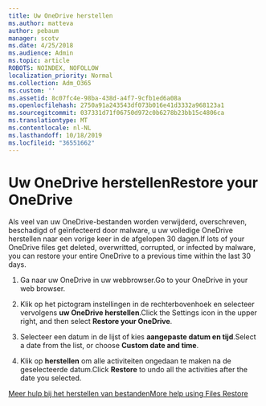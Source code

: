 ```yaml
---
title: Uw OneDrive herstellen
ms.author: matteva
author: pebaum
manager: scotv
ms.date: 4/25/2018
ms.audience: Admin
ms.topic: article
ROBOTS: NOINDEX, NOFOLLOW
localization_priority: Normal
ms.collection: Adm_O365
ms.custom: ''
ms.assetid: 8c07fc4e-98ba-438d-a4f7-9cfb1ed6a08a
ms.openlocfilehash: 2750a91a243543df073b016e41d3332a968123a1
ms.sourcegitcommit: 037331d71f06750d972c0b6278b23bb15c4806ca
ms.translationtype: MT
ms.contentlocale: nl-NL
ms.lasthandoff: 10/18/2019
ms.locfileid: "36551662"
---
```

# <a name="restore-your-onedrive"></a><span data-ttu-id="ba21f-102">Uw OneDrive herstellen</span><span class="sxs-lookup"><span data-stu-id="ba21f-102">Restore your OneDrive</span></span>

<span data-ttu-id="ba21f-103">Als veel van uw OneDrive-bestanden worden verwijderd, overschreven, beschadigd of geïnfecteerd door malware, u uw volledige OneDrive herstellen naar een vorige keer in de afgelopen 30 dagen.</span><span class="sxs-lookup"><span data-stu-id="ba21f-103">If lots of your OneDrive files get deleted, overwritted, corrupted, or infected by malware, you can restore your entire OneDrive to a previous time within the last 30 days.</span></span>
  
1. <span data-ttu-id="ba21f-104">Ga naar uw OneDrive in uw webbrowser.</span><span class="sxs-lookup"><span data-stu-id="ba21f-104">Go to your OneDrive in your web browser.</span></span>
    
2. <span data-ttu-id="ba21f-105">Klik op het pictogram instellingen in de rechterbovenhoek en selecteer vervolgens **uw OneDrive herstellen**.</span><span class="sxs-lookup"><span data-stu-id="ba21f-105">Click the Settings icon in the upper right, and then select **Restore your OneDrive**.</span></span>
    
3. <span data-ttu-id="ba21f-106">Selecteer een datum in de lijst of kies **aangepaste datum en tijd**.</span><span class="sxs-lookup"><span data-stu-id="ba21f-106">Select a date from the list, or choose **Custom date and time**.</span></span>
    
4. <span data-ttu-id="ba21f-107">Klik op **herstellen** om alle activiteiten ongedaan te maken na de geselecteerde datum.</span><span class="sxs-lookup"><span data-stu-id="ba21f-107">Click **Restore** to undo all the activities after the date you selected.</span></span> 
    
[<span data-ttu-id="ba21f-108">Meer hulp bij het herstellen van bestanden</span><span class="sxs-lookup"><span data-stu-id="ba21f-108">More help using Files Restore</span></span>](https://go.microsoft.com/fwlink/?linkid=872874)
  

